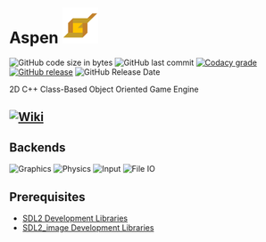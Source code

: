 # Aspen ![Icon](https://github.com/BtheDestroyer/Aspen/raw/master/Aspen_Logo.64.png)

![GitHub code size in bytes](https://img.shields.io/github/languages/code-size/bthedestroyer/aspen.svg?style=plastic)
![GitHub last commit](https://img.shields.io/github/last-commit/bthedestroyer/aspen.svg?style=plastic)
[![Codacy grade](https://img.shields.io/codacy/grade/77c6f55e7ada41da977afdb7f5398ee9.svg?style=plastic)](https://www.codacy.com/app/BtheDestroyer/Aspen?utm_source=github.com&amp;utm_medium=referral&amp;utm_content=BtheDestroyer/Aspen&amp;utm_campaign=Badge_Grade)
[![GitHub release](https://img.shields.io/github/release/bthedestroyer/aspen.svg?style=plastic)](https://github.com/bthedestroyer/aspen/releases)
![GitHub Release Date](https://img.shields.io/github/release-date/bthedestroyer/aspen.svg?style=plastic)

2D C++ Class-Based Object Oriented Game Engine

## [![Wiki](https://img.shields.io/badge/-wiki-blue.svg)](https://bthedestroyer.github.io/Aspen/)

## Backends

![Graphics](https://img.shields.io/badge/graphics-SDL-blue.svg)
![Physics](https://img.shields.io/badge/physics-Custom-blue.svg)
![Input](https://img.shields.io/badge/input-SDL-blue.svg)
![File IO](https://img.shields.io/badge/file_io-SDL-blue.svg)

## Prerequisites

* [SDL2 Development Libraries](https://www.libsdl.org/download-2.0.php)
* [SDL2_image Development Libraries](https://www.libsdl.org/projects/SDL_image/)
